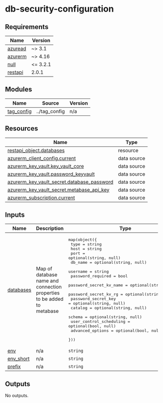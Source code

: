 # db-security-configuration

<!-- BEGIN_TF_DOCS -->
## Requirements

| Name | Version |
|------|---------|
| <a name="requirement_azuread"></a> [azuread](#requirement\_azuread) | ~> 3.1 |
| <a name="requirement_azurerm"></a> [azurerm](#requirement\_azurerm) | ~> 4.16 |
| <a name="requirement_null"></a> [null](#requirement\_null) | <= 3.2.1 |
| <a name="requirement_restapi"></a> [restapi](#requirement\_restapi) | 2.0.1 |

## Modules

| Name | Source | Version |
|------|--------|---------|
| <a name="module_tag_config"></a> [tag\_config](#module\_tag\_config) | ../tag_config | n/a |

## Resources

| Name | Type |
|------|------|
| [restapi_object.databases](https://registry.terraform.io/providers/Mastercard/restapi/2.0.1/docs/resources/object) | resource |
| [azurerm_client_config.current](https://registry.terraform.io/providers/hashicorp/azurerm/latest/docs/data-sources/client_config) | data source |
| [azurerm_key_vault.key_vault_core](https://registry.terraform.io/providers/hashicorp/azurerm/latest/docs/data-sources/key_vault) | data source |
| [azurerm_key_vault.password_keyvault](https://registry.terraform.io/providers/hashicorp/azurerm/latest/docs/data-sources/key_vault) | data source |
| [azurerm_key_vault_secret.database_password](https://registry.terraform.io/providers/hashicorp/azurerm/latest/docs/data-sources/key_vault_secret) | data source |
| [azurerm_key_vault_secret.metabase_api_key](https://registry.terraform.io/providers/hashicorp/azurerm/latest/docs/data-sources/key_vault_secret) | data source |
| [azurerm_subscription.current](https://registry.terraform.io/providers/hashicorp/azurerm/latest/docs/data-sources/subscription) | data source |

## Inputs

| Name | Description | Type | Default | Required |
|------|-------------|------|---------|:--------:|
| <a name="input_databases"></a> [databases](#input\_databases) | Map of database name and connection properties to be added to metabase | <pre>map(object({<br/>    type                    = string<br/>    host                    = string<br/>    port                    = optional(string, null)<br/>    db_name                 = optional(string, null)<br/>    username                = string<br/>    password_required       = bool<br/>    password_secret_kv_name = optional(string, null)<br/>    password_secret_kv_rg   = optional(string, null)<br/>    password_secret_key     = optional(string, null)<br/>    catalog                 = optional(string, null)<br/>    schema                  = optional(string, null)<br/>    user_control_scheduling = optional(bool, null)<br/>    advanced_options        = optional(bool, null)<br/>  }))</pre> | n/a | yes |
| <a name="input_env"></a> [env](#input\_env) | n/a | `string` | n/a | yes |
| <a name="input_env_short"></a> [env\_short](#input\_env\_short) | n/a | `string` | n/a | yes |
| <a name="input_prefix"></a> [prefix](#input\_prefix) | n/a | `string` | n/a | yes |

## Outputs

No outputs.
<!-- END_TF_DOCS -->
